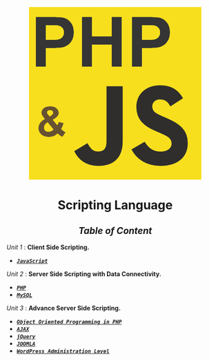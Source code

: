 <div align="center">

<img src="php_and_js.png" />

# **Scripting Language**

## _**Table of Content**_


</div>

_Unit 1_ : **Client Side Scripting.**

* [**_``JavaScript``_**](Unit/Unit-1.md) 


_Unit 2_ : **Server Side Scripting with Data Connectivity.**


*   [**_``PHP``_**](Unit/Unit-1.md) 
*   [**_``MySQL``_**](Unit/Unit-1.md)

_Unit 3_ : **Advance Server Side Scripting.**

*   [**_``Object Oriented Programming in PHP``_**](Unit/Unit-1.md) 
*   [**_``AJAX``_**](Unit/Unit-1.md)
*   [**_``jQuery``_**](Unit/Unit-1.md)
*   [**_``JOOMLA``_**](Unit/Unit-1.md)
*   [**_``WordPress Administration Level``_**](Unit/Unit-1.md)
